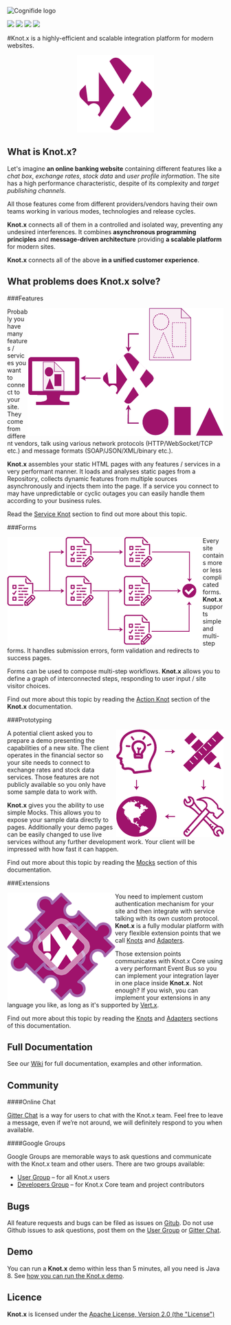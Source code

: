 ![Cognifide logo](http://cognifide.github.io/images/cognifide-logo.png)

[![][travis img]][travis]
[![][sonarqube img]][sonarqube]
[![][license img]][license]
[![][gitter img]][gitter]

#Knot.x is a highly-efficient and scalable integration platform for modern websites.

<p align="center">
  <img src="https://github.com/Cognifide/knotx/blob/master/icons/180x180.png?raw=true" alt="Knot.x Logo"/>
</p>


## What is Knot.x?
Let's imagine **an online banking website** containing different features like a *chat box*, *exchange rates*,
*stock data* and *user profile information*. The site has a high performance characteristic, despite of
its complexity and *target publishing channels*.

All those features come from different providers/vendors having their own teams working in various modes,
technologies and release cycles.

**Knot.x** connects all of them in a controlled and isolated way, preventing any undesired interferences.
It combines **asynchronous programming principles** and **message-driven architecture** providing **a scalable
platform** for modern sites.

**Knot.x** connects all of the above **in a unified customer experience**.

## What problems does Knot.x solve?

###Features

<img align="right"
  src="https://github.com/Cognifide/knotx/blob/master/documentation/src/main/wiki/assets/knotx-intro-features.png?raw=true"
  alt="Knot.x Features"/>

Probably you have many features / services you want to connect to your site. They come from
different vendors, talk using various network protocols (HTTP/WebSocket/TCP etc.) and message
formats (SOAP/JSON/XML/binary etc.).

**Knot.x** assembles your static HTML pages with any features / services in a very
performant manner. It loads and analyses static pages from a Repository, collects dynamic
features from multiple sources asynchronously and injects them into the page.
If a service you connect to may have unpredictable or cyclic outages you can easily handle them according
to your business rules.

Read the [Service Knot](https://github.com/Cognifide/knotx/wiki/ServiceKnot)
section to find out more about this topic.

###Forms

<img align="left"
  src="https://github.com/Cognifide/knotx/blob/master/documentation/src/main/wiki/assets/knotx-intro-forms.png?raw=true"
  alt="Knot.x Forms"/>

Every site contains more or less complicated forms. **Knot.x** supports simple and multi-step forms.
It handles submission errors, form validation and redirects to success pages.

Forms can be used to compose multi-step workflows. **Knot.x** allows you to define a graph of interconnected steps, responding to user input / site visitor choices.

Find out more about this topic by reading the [Action Knot](https://github.com/Cognifide/knotx/wiki/ActionKnot)
section of the **Knot.x** documentation.

###Prototyping

<img align="right"
  src="https://github.com/Cognifide/knotx/blob/master/documentation/src/main/wiki/assets/knotx-intro-prototyping.png?raw=true"
  alt="Knot.x Prototyping"/>

A potential client asked you to prepare a demo presenting the capabilities of a new site. The client
operates in the financial sector so your site needs to connect to exchange rates and stock data
services. Those features are not publicly available so you only have some sample data to work with.

**Knot.x** gives you the ability to use simple Mocks. This allows you to expose your sample data directly to
pages. Additionally your demo pages can be easily changed to use live services without any further
development work. Your client will be impressed with how fast it can happen.

Find out more about this topic by reading the [Mocks](https://github.com/Cognifide/knotx/wiki/Mocks)
section of this documentation.

###Extensions

<img align="left"
  src="https://github.com/Cognifide/knotx/blob/master/documentation/src/main/wiki/assets/knotx-intro-extensions.png?raw=true"
  alt="Knot.x Extensions"/>

You need to implement custom authentication mechanism for your site and then integrate with service
talking with its own custom protocol. **Knot.x** is a fully modular platform with very flexible extension
points that we call [Knots](https://github.com/Cognifide/knotx/wiki/Knot) and [Adapters](https://github.com/Cognifide/knotx/wiki/Adapter).

Those extension points communicates with Knot.x Core using a very performant Event Bus so you can
implement your integration layer in one place inside **Knot.x**. Not enough? If you wish, you can implement
your extensions in any language you like, as long as it's supported by [Vert.x](http://vertx.io/).

Find out more about this topic by reading the [Knots](https://github.com/Cognifide/knotx/wiki/Knot) and [Adapters](https://github.com/Cognifide/knotx/wiki/Adapter)
sections of this documentation.


## Full Documentation

See our [Wiki](https://github.com/Cognifide/knotx/wiki) for full documentation, examples and other information.


## Community

####Online Chat

[Gitter Chat](https://gitter.im/Knotx/Lobby) is a way for users to chat with the Knot.x team. Feel free to leave a message, even if we’re not around, we will definitely respond to you when available.

####Google Groups

Google Groups are memorable ways to ask questions and communicate with the Knot.x team and other users. There are two groups available:

* [User Group](https://groups.google.com/forum/#!forum/knotx) – for all Knot.x users
* [Developers Group](https://groups.google.com/forum/#!forum/knotx-contributors) – for Knot.x Core team and project contributors

## Bugs

All feature requests and bugs can be filed as issues on [Gitub](https://github.com/Cognifide/knotx/issues). Do not use Github issues to ask questions, post them on the [User Group](https://groups.google.com/forum/#!forum/knotx) or [Gitter Chat](https://gitter.im/Knotx/Lobby).


## Demo

You can run a **Knot.x** demo within less than 5 minutes, all you need is Java 8. See [how you can run the Knot.x demo](https://github.com/Cognifide/knotx/wiki/RunningTheDemo).


## Licence

**Knot.x** is licensed under the [Apache License, Version 2.0 (the "License")](https://www.apache.org/licenses/LICENSE-2.0.txt)


[travis]:https://travis-ci.org/Cognifide/knotx
[travis img]:https://travis-ci.org/Cognifide/knotx.svg?branch=master

[license]:LICENSE
[license img]:https://img.shields.io/badge/License-Apache%202-blue.svg

[sonarqube]:https://sonarqube.com/dashboard/index/io.knotx:knotx-root
[sonarqube img]:https://sonarqube.com/api/badges/gate?key=io.knotx:knotx-root

[gitter]:https://gitter.im/Knotx/Lobby
[gitter img]:https://badges.gitter.im/Knotx/knotx-extensions.svg
